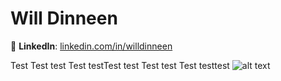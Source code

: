 # Will Dinneen
🔗 **LinkedIn**: [linkedin.com/in/willdinneen](https://www.linkedin.com/in/willdinneen)  

Test Test test Test testTest test Test test Test testtest ![alt text]([url-to-image](https://lever-client-logos.s3.us-west-2.amazonaws.com/3c838bba-ee02-43fe-832e-dba1b4a03c8b-1692037842442.png))
